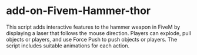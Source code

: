 # add-on-Fivem-Hammer-thor
This script adds interactive features to the hammer weapon in FiveM by displaying a laser that follows the mouse direction. Players can explode, pull objects or players, and use Force Push to push objects or players. The script includes suitable animations for each action.
